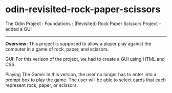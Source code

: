 # odin-revisited-rock-paper-scissors
The Odin Project : Foundations : (Revisited) Rock Paper Scissors Project - added a GUI

---

**Overview:** This project is supposed to allow a player play against the computer in a game of rock, paper, and scissors. 

GUI:
For this verison of the project, we had to create a GUI using HTML and CSS. 

Playing The Game: 
In this version, the user no longer has to enter into a prompt box to play the game. 
The user will be able to select cards that each represent rock, paper, or scissors. 
